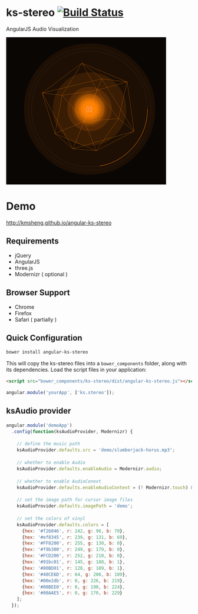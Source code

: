 # ks-stereo [![Build Status](https://travis-ci.org/kmsheng/ks-stereo.svg?branch=master)](https://travis-ci.org/kmsheng/ks-stereo)

AngularJS Audio Visualization

<img src="https://raw.githubusercontent.com/kmsheng/angular-ks-stereo/master/images/audio-player.png?v=1" alt="">

# Demo
<a href="http://kmsheng.github.io/angular-ks-stereo" target="_blank">http://kmsheng.github.io/angular-ks-stereo</a>


## Requirements

- jQuery
- AngularJS
- three.js
- Modernizr ( optional )


## Browser Support

* Chrome
* Firefox
* Safari ( partially )

## Quick Configuration
```sh
bower install angular-ks-stereo
```

This will copy the ks-stereo files into a `bower_components` folder, along with its dependencies. Load the script files in your application:

```html
<script src="bower_components/ks-stereo/dist/angular-ks-stereo.js"></script>
```

```javascript
angular.module('yourApp', ['ks.stereo']);
```

## ksAudio provider

```javascript
angular.module('demoApp')
  .config(function(ksAudioProvider, Modernizr) {

    // define the music path
    ksAudioProvider.defaults.src = 'demo/slumberjack-horus.mp3';

    // whether to enable Audio
    ksAudioProvider.defaults.enableAudio = Modernizr.audio;

    // whether to enable AudioConext
    ksAudioProvider.defaults.enableAudioContext = (! Modernizr.touch) && Modernizr.webaudio;

    // set the image path for cursor image files
    ksAudioProvider.defaults.imagePath = 'demo';

    // set the colors of vinyl
    ksAudioProvider.defaults.colors = [
      {hex: '#f26046', r: 242, g: 96, b: 70},
      {hex: '#ef8345', r: 239, g: 131, b: 69},
      {hex: '#FF8200', r: 255, g: 130, b: 0},
      {hex: '#f9b300', r: 249, g: 179, b: 0},
      {hex: '#FCD200', r: 252, g: 210, b: 0},
      {hex: '#91bc01', r: 145, g: 188, b: 1},
      {hex: '#80BD01', r: 128, g: 189, b: 1},
      {hex: '#40CE6D', r: 64, g: 206, b: 109},
      {hex: '#00e2db', r: 0, g: 226, b: 219},
      {hex: '#00BEE0', r: 0, g: 190, b: 224},
      {hex: '#00AAE5', r: 0, g: 170, b: 229}
    ];
  });
```
